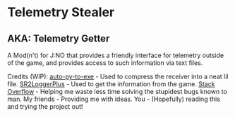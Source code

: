 # Telemetry Stealer
## AKA: Telemetry Getter

A Mod(n't) for J:NO that provides a friendly interface for telemetry outside of the game, and provides access to such information via text files. 


Credits (WIP):
[auto-py-to-exe](https://github.com/brentvollebregt/auto-py-to-exe) - Used to compress the receiver into a neat lil file.
[SR2LoggerPlus](https://www.simplerockets.com/Mods/View/64864/SR2LoggerPlus) - Used to get the information from the game.
[Stack Overflow](https://stackoverflow.com/) - Helping me waste less time solving the stupidest bugs known to man.
My friends - Providing me with ideas.
You - (Hopefully) reading this and trying the project out!
